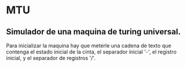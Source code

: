 # MTU

## Simulador de una maquina de turing universal. 

Para inicializar la maquina hay que meterle una cadena de texto que contenga el estado inicial de la cinta, el separador inicial '-', el registro inicial, y el separador de registros '/'.
